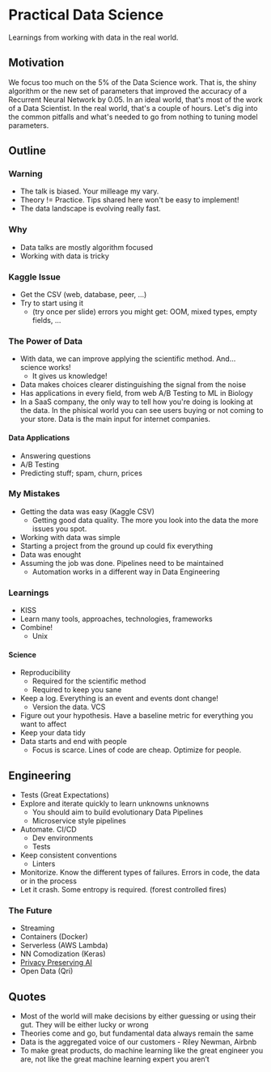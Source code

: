 # Practical Data Science

Learnings from working with data in the real world.

## Motivation

We focus too much on the 5% of the Data Science work. That is, the shiny algorithm or the new set of parameters that improved the accuracy of a Recurrent Neural Network by 0.05.
In an ideal world, that's most of the work of a Data Scientist. In the real world, that's a couple of hours.
Let's dig into the common pitfalls and what's needed to go from nothing to tuning model parameters.

## Outline

### Warning

- The talk is biased. Your milleage my vary.
- Theory != Practice. Tips shared here won't be easy to implement!
- The data landscape is evolving really fast.

### Why

- Data talks are mostly algorithm focused
- Working with data is tricky

### Kaggle Issue

- Get the CSV (web, database, peer, ...)
- Try to start using it
  - (try once per slide) errors you might get: OOM, mixed types, empty fields, ...

### The Power of Data

- With data, we can improve applying the scientific method. And... science works!
  - It gives us knowledge!
- Data makes choices clearer distinguishing the signal from the noise
- Has applications in every field, from web A/B Testing to ML in Biology
- In a SaaS company, the only way to tell how you're doing is looking at the data. In the phisical world you can see users buying or not coming to your store. Data is the main input for internet companies.

#### Data Applications

- Answering questions
- A/B Testing
- Predicting stuff; spam, churn, prices

### My Mistakes

- Getting the data was easy (Kaggle CSV)
  - Getting good data quality. The more you look into the data the more issues you spot.
- Working with data was simple
- Starting a project from the ground up could fix everything
- Data was enought
- Assuming the job was done. Pipelines need to be maintained
  - Automation works in a different way in Data Engineering

### Learnings

- KISS
- Learn many tools, approaches, technologies, frameworks
- Combine!
  - Unix

#### Science

- Reproducibility
  - Required for the scientific method
  - Required to keep you sane
- Keep a log. Everything is an event and events dont change!
  - Version the data. VCS
- Figure out your hypothesis. Have a baseline metric for everything you want to affect
- Keep your data tidy
- Data starts and end with people
  - Focus is scarce. Lines of code are cheap. Optimize for people.

## Engineering

- Tests (Great Expectations)
- Explore and iterate quickly to learn unknowns unknowns
  - You should aim to build evolutionary Data Pipelines
  - Microservice style pipelines
- Automate. CI/CD
  - Dev environments
  - Tests
- Keep consistent conventions
  - Linters
- Monitorize. Know the different types of failures. Errors in code, the data or in the process
- Let it crash. Some entropy is required. (forest controlled fires)

### The Future

- Streaming
- Containers (Docker)
- Serverless (AWS Lambda)
- NN Comodization (Keras)
- [Privacy Preserving AI](https://youtu.be/4zrU54VIK6k)
- Open Data (Qri)

## Quotes

- Most of the world will make decisions by either guessing or using their gut. They will be either lucky or wrong
- Theories come and go, but fundamental data always remain the same
- Data is the aggregated voice of our customers - Riley Newman, Airbnb
- To make great products, do machine learning like the great engineer you are, not like the great machine learning expert you aren’t
